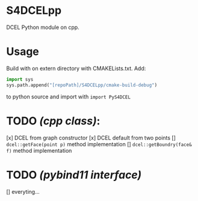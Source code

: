 # S4DCELpp
DCEL Python module on cpp.

# Usage
Build with on extern directory with CMAKELists.txt. 
Add:
```python
import sys
sys.path.append("[repoPath]/S4DCELpp/cmake-build-debug")
```
to python source and import with `import PyS4DCEL`


# TODO *(cpp class)*:
  [x] DCEL from graph constructor
  [x] DCEL default from two points
  [] `dcel::getFace(point p)` method implementation
  [] `dcel::getBoundry(face& f)` method implementation
  
# TODO *(pybind11 interface)*
  [] everyting...
